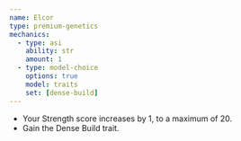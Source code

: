 ```yaml
---
name: Elcor
type: premium-genetics
mechanics:
  - type: asi
    ability: str
    amount: 1
  - type: model-choice
    options: true
    model: traits
    set: [dense-build]
---
```

- Your Strength score increases by 1, to a maximum of 20.
- Gain the Dense Build trait.

